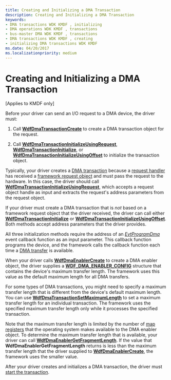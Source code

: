 ```yaml
---
title: Creating and Initializing a DMA Transaction
description: Creating and Initializing a DMA Transaction
keywords:
- DMA transactions WDK KMDF , initializing
- DMA operations WDK KMDF , transactions
- bus-master DMA WDK KMDF , transactions
- DMA transactions WDK KMDF , creating
- initializing DMA transactions WDK KMDF
ms.date: 04/20/2017
ms.localizationpriority: medium
---
```


# Creating and Initializing a DMA Transaction


\[Applies to KMDF only\]




Before your driver can send an I/O request to a DMA device, the driver must:

1.  Call [**WdfDmaTransactionCreate**](/windows-hardware/drivers/ddi/wdfdmatransaction/nf-wdfdmatransaction-wdfdmatransactioncreate) to create a DMA transaction object for the request.

2.  Call [**WdfDmaTransactionInitializeUsingRequest**](/windows-hardware/drivers/ddi/wdfdmatransaction/nf-wdfdmatransaction-wdfdmatransactioninitializeusingrequest), [**WdfDmaTransactionInitialize**](/windows-hardware/drivers/ddi/wdfdmatransaction/nf-wdfdmatransaction-wdfdmatransactioninitialize), or [**WdfDmaTransactionInitializeUsingOffset**](/windows-hardware/drivers/ddi/wdfdmatransaction/nf-wdfdmatransaction-wdfdmatransactioninitializeusingoffset) to initialize the transaction object.

Typically, your driver creates a [DMA transaction](dma-transactions-and-dma-transfers.md) because a [request handler](request-handlers.md) has received a [framework request object](framework-request-objects.md) and must pass the request to the hardware. In this case, the driver should call [**WdfDmaTransactionInitializeUsingRequest**](/windows-hardware/drivers/ddi/wdfdmatransaction/nf-wdfdmatransaction-wdfdmatransactioninitializeusingrequest), which accepts a request object handle as input and extracts the request's address parameters from the request object.

If your driver must create a DMA transaction that is *not* based on a framework request object that the driver received, the driver can call either [**WdfDmaTransactionInitialize**](/windows-hardware/drivers/ddi/wdfdmatransaction/nf-wdfdmatransaction-wdfdmatransactioninitialize) or [**WdfDmaTransactionInitializeUsingOffset**](/windows-hardware/drivers/ddi/wdfdmatransaction/nf-wdfdmatransaction-wdfdmatransactioninitializeusingoffset). Both methods accept address parameters that the driver provides.

All three initialization methods require the address of an [*EvtProgramDma*](/windows-hardware/drivers/ddi/wdfdmatransaction/nc-wdfdmatransaction-evt_wdf_program_dma) event callback function as an input parameter. This callback function programs the device, and the framework calls the callback function each time a [DMA transfer](dma-transactions-and-dma-transfers.md) is available.

When your driver calls [**WdfDmaEnablerCreate**](/windows-hardware/drivers/ddi/wdfdmaenabler/nf-wdfdmaenabler-wdfdmaenablercreate) to create a DMA enabler object, the driver supplies a [**WDF\_DMA\_ENABLER\_CONFIG**](/windows-hardware/drivers/ddi/wdfdmaenabler/ns-wdfdmaenabler-_wdf_dma_enabler_config) structure that contains the device's maximum transfer length. The framework uses this value as the default maximum length for all DMA transfers.

For some types of DMA transactions, you might need to specify a maximum transfer length that is different from the device's default maximum length. You can use [**WdfDmaTransactionSetMaximumLength**](/windows-hardware/drivers/ddi/wdfdmatransaction/nf-wdfdmatransaction-wdfdmatransactionsetmaximumlength) to set a maximum transfer length for an individual transaction. The framework uses the specified maximum transfer length only while it processes the specified transaction.

Note that the maximum transfer length is limited by the number of [map registers](../kernel/map-registers.md) that the operating system makes available to the DMA enabler object. To determine the maximum transfer length that is available, your driver can call [**WdfDmaEnablerGetFragmentLength**](/windows-hardware/drivers/ddi/wdfdmaenabler/nf-wdfdmaenabler-wdfdmaenablergetfragmentlength). If the value that **WdfDmaEnablerGetFragmentLength** returns is less than the maximum transfer length that the driver supplied to [**WdfDmaEnablerCreate**](/windows-hardware/drivers/ddi/wdfdmaenabler/nf-wdfdmaenabler-wdfdmaenablercreate), the framework uses the smaller value.

After your driver creates and initializes a DMA transaction, the driver must [start the transaction](starting-a-dma-transaction.md).

 

